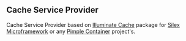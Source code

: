 Cache Service Provider
----------------------

Cache Service Provider based on [Illuminate Cache](https://github.com/illuminate/cache) package for [Silex Microframework](http://silex.sensiolabs.org/) or any [Pimple Container](http://pimple.sensiolabs.org/) project's.
